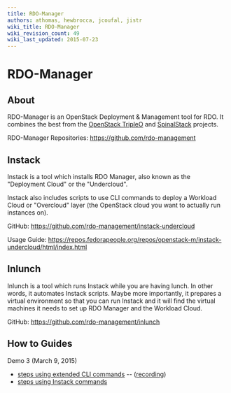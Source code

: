 ```yaml
---
title: RDO-Manager
authors: athomas, hewbrocca, jcoufal, jistr
wiki_title: RDO-Manager
wiki_revision_count: 49
wiki_last_updated: 2015-07-23
---
```


# RDO-Manager

## About

RDO-Manager is an OpenStack Deployment & Management tool for RDO. It combines the best from the [OpenStack TripleO](https://wiki.openstack.org/wiki/TripleO) and [SpinalStack](http://spinal-stack.readthedocs.org/en/latest/) projects.

RDO-Manager Repositories: <https://github.com/rdo-management>

## Instack

Instack is a tool which installs RDO Manager, also known as the "Deployment Cloud" or the "Undercloud".

Instack also includes scripts to use CLI commands to deploy a Workload Cloud or "Overcloud" layer (the OpenStack cloud you want to actually run instances on).

GitHub: <https://github.com/rdo-management/instack-undercloud>

Usage Guide: <https://repos.fedorapeople.org/repos/openstack-m/instack-undercloud/html/index.html>

## Inlunch

Inlunch is a tool which runs Instack while you are having lunch. In other words, it automates Instack scripts. Maybe more importantly, it prepares a virtual environment so that you can run Instack and it will find the virtual machines it needs to set up RDO Manager and the Workload Cloud.

GitHub: <https://github.com/rdo-management/inlunch>

## How to Guides

Demo 3 (March 9, 2015)

*   [steps using extended CLI commands](http://etherpad.corp.redhat.com/sprint3-demo-flow-virt-setup-extended-cli) -- ([recording](http://file.brq.redhat.com/~jcoufal/rdo-manager/2015-03-09_demo3/videos/))
*   [steps using Instack commands](http://etherpad.corp.redhat.com/sprint3-demo-flow-virt-setup-exp)

